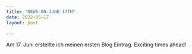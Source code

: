 ```yaml
---
title: "NEWS-ON-JUNE-17TH"
date: 2022-06-17
layout: post

---
```


Am 17. Juni erstellte ich meinen ersten Blog Eintrag. Exciting times ahead!
